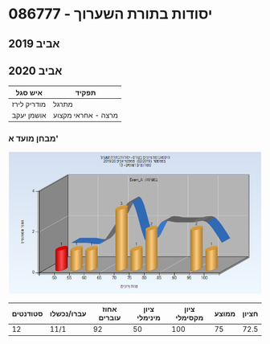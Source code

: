 # 086777 - יסודות בתורת השערוך

## אביב 2019

## אביב 2020

| איש סגל | תפקיד |
| ---- | ---- |
| מודריק לירז | מתרגל |
| אושמן יעקב | מרצה - אחראי מקצוע |

### מבחן מועד א'

![201902 Exam_A](201902/Exam_A.png)

| סטודנטים | עברו/נכשלו | אחוז עוברים | ציון מינימלי | ציון מקסימלי | ממוצע | חציון |
| ---- | ---- | ---- | ---- | ---- | ---- | ---- |
| 12 | 11/1 | 92 | 50 | 100 | 75 | 72.5 |

